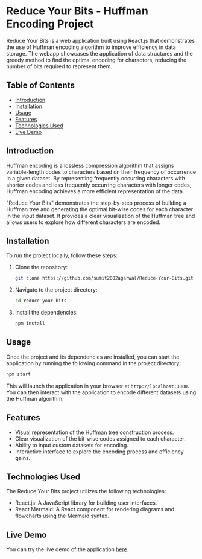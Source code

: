 
# Reduce Your Bits - Huffman Encoding Project

Reduce Your Bits is a web application built using React.js that demonstrates the use of Huffman encoding algorithm to improve efficiency in data storage. The webapp showcases the application of data structures and the greedy method to find the optimal encoding for characters, reducing the number of bits required to represent them.

## Table of Contents
- [Introduction](#introduction)
- [Installation](#installation)
- [Usage](#usage)
- [Features](#features)
- [Technologies Used](#technologies-used)
- [Live Demo](#live-demo)

## Introduction
Huffman encoding is a lossless compression algorithm that assigns variable-length codes to characters based on their frequency of occurrence in a given dataset. By representing frequently occurring characters with shorter codes and less frequently occurring characters with longer codes, Huffman encoding achieves a more efficient representation of the data.

"Reduce Your Bits" demonstrates the step-by-step process of building a Huffman tree and generating the optimal bit-wise codes for each character in the input dataset. It provides a clear visualization of the Huffman tree and allows users to explore how different characters are encoded.

## Installation
To run the project locally, follow these steps:

1. Clone the repository:

   ```bash
   git clone https://github.com/sumit2002agarwal/Reduce-Your-Bits.git
   ```

2. Navigate to the project directory:

   ```bash
   cd reduce-your-bits
   ```

3. Install the dependencies:

   ```bash
   npm install
   ```

## Usage
Once the project and its dependencies are installed, you can start the application by running the following command in the project directory:

```bash
npm start
```

This will launch the application in your browser at `http://localhost:3000`. You can then interact with the application to encode different datasets using the Huffman algorithm.

## Features
- Visual representation of the Huffman tree construction process.
- Clear visualization of the bit-wise codes assigned to each character.
- Ability to input custom datasets for encoding.
- Interactive interface to explore the encoding process and efficiency gains.

## Technologies Used
The Reduce Your Bits project utilizes the following technologies:

- React.js: A JavaScript library for building user interfaces.
- React Mermaid: A React component for rendering diagrams and flowcharts using the Mermaid syntax.


## Live Demo
You can try the live demo of the application [here](https://reduceyourbits.netlify.app/).


